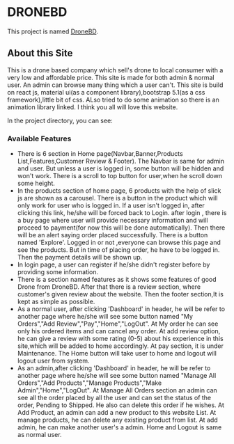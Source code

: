 # DRONEBD

This project is named [DroneBD](https://dronebd.web.app/).

## About this Site

This is a drone based company which sell's drone to local consumer with a very low and affordable price. This site is made for both admin & normal user. An admin can browse many thing which a user can't. This site is build on react js, material ui(as a component library),bootstrap 5.1(as a css framework),little bit of css. ALso tried to do some animation so there is an animation library linked. I think you all will love this website.

In the project directory, you can see:

### Available Features

- There is 6 section in Home page(Navbar,Banner,Products List,Features,Customer Review & Footer). The Navbar is same for admin and user. But unless a user is logged in, some button will be hidden and won't work. There is a scroll to top button for user,when he scroll down some height.
- In the products section of home page, 6 products with the help of slick js are shown as a carousel. There is a button in the product which will only work for user who is logged in. If a user isn't logged in, after clicking this link, he/she will be forced back to Login. after login , there is a buy page where user will provide necessary information and will proceed to payment(for now this will be done automatically). Then there will be an alert saying order placed successfully. There is a button named 'Explore'. Logged in or not ,everyone can browse this page and see the products. But in time of placing order, he have to be logged in. Then the payment details will be shown up.
- In login page, a user can register if he/she didn't register before by providing some information.
- There is a section named features as it shows some features of good Drone from DroneBD. After that there is a review section, where customer's given review about the website. Then the footer section,It is kept as simple as possible.
- As a normal user, after clicking 'Dashboard' in header, he will be refer to another page where he/she will see some button named "My Orders","Add Review","Pay","Home","LogOut". At My order he can see only his ordered items and can cancel any order. At add review option, he can give a review with some rating (0-5) about his experience in this site,which will be added to home accordingly. At pay section, it is under Maintenance. The Home button will take user to home and logout will logout user from system.
- As an admin,after clicking 'Dashboard' in header, he will be refer to another page where he/she will see some button named "Manage All Orders","Add Products","Manage Products","Make Admin","Home","LogOut". At Manage All Orders section an admin can see all the order placed by all the user and can set the status of the order, Pending to Shipped. He also can delete this order if he wishes. At Add Product, an admin can add a new product to this website List. At manage products, he can delete any existing product from list. At add admin, he can make another user's a admin. Home and Logout is same as normal user.


